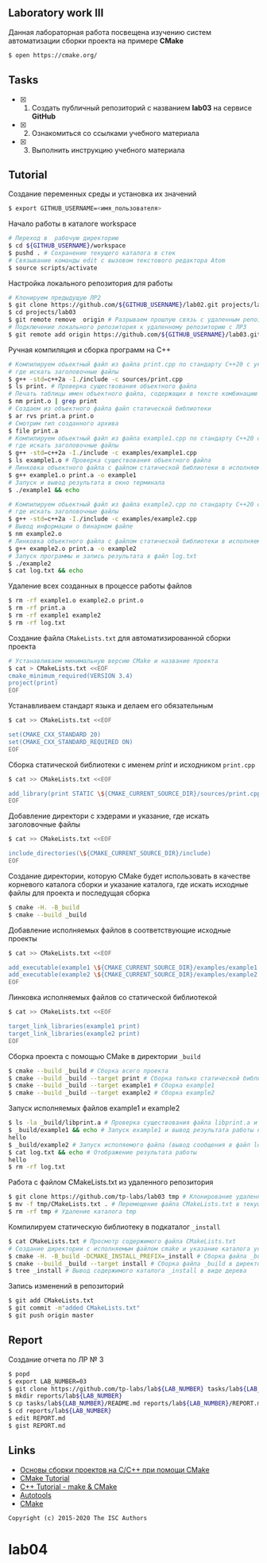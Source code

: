 ## Laboratory work III

Данная лабораторная работа посвещена изучению систем автоматизации сборки проекта на примере **CMake**

```sh
$ open https://cmake.org/
```

## Tasks

- [x] 1. Создать публичный репозиторий с названием **lab03** на сервисе **GitHub**
- [x] 2. Ознакомиться со ссылками учебного материала
- [x] 3. Выполнить инструкцию учебного материала

## Tutorial
Создание переменных среды и установка их значений
```sh
$ export GITHUB_USERNAME=<имя_пользователя>
```
Начало работы в каталоге workspace
```sh
# Переход в  рабочую директорию
$ cd ${GITHUB_USERNAME}/workspace
$ pushd . # Сохранение текущего каталога в стек
# Cвязывание команды edit с вызовом текстового редактора Atom
$ source scripts/activate
```
Настройка локального репозитория для работы
```sh
# Клонируем предыдущую ЛР2
$ git clone https://github.com/${GITHUB_USERNAME}/lab02.git projects/lab03
$ cd projects/lab03
$ git remote remove  origin # Разрываем прошлую связь с удаленным репозиторием с ЛР2
# Подключение локального репозитория к удаленному репозиторию с ЛР3
$ git remote add origin https://github.com/${GITHUB_USERNAME}/lab03.git
```
Ручная компиляция и сборка программ на С++
```sh
# Компилируем обьектный файл из файла print.cpp по стандарту С++20 с указанием,
# где искать заголовочные файлы
$ g++ -std=c++2a -I./include -c sources/print.cpp
$ ls print. # Проверка существования объектного файла
# Печать таблицы имен объектного файла, содержащих в тексте комбинацию print
$ nm print.o | grep print
# Создаем из объектного файла файл статической библиотеки
$ ar rvs print.a print.o
# Смотрим тип созданного архива
$ file print.a
# Компилируем обьектный файл из файла example1.cpp по стандарту С++20 с указанием,
# где искать заголовочные файлы
$ g++ -std=c++2a -I./include -c examples/example1.cpp
$ ls example1.o # Проверка существования объектного файла
# Линковка объектного файла с файлом статической библиотеки в исполняемый файл
$ g++ example1.o print.a -o example1
# Запуск и вывод результата в окно терминала
$ ./example1 && echo
```

```sh
# Компилируем обьектный файл из файла example2.cpp по стандарту С++20 с указанием,
# где искать заголовочные файлы
$ g++ -std=c++2a -I./include -c examples/example2.cpp
# Вывод информации о бинарном файле
$ nm example2.o
# Линковка объектного файла с файлом статической библиотеки в исполняемый файл
$ g++ example2.o print.a -o example2
# Запуск программы и запись результата в файл log.txt
$ ./example2
$ cat log.txt && echo
```
Удаление всех созданных в процессе работы файлов
```sh
$ rm -rf example1.o example2.o print.o
$ rm -rf print.a
$ rm -rf example1 example2
$ rm -rf log.txt
```
Создание файла `CMakeLists.txt` для автоматизированной сборки проекта
```sh
# Устанавливаем минимальную версию CMake и название проекта
$ cat > CMakeLists.txt <<EOF
cmake_minimum_required(VERSION 3.4)
project(print)
EOF
```
Устанавливаем стандарт языка и делаем его обязательным
```sh
$ cat >> CMakeLists.txt <<EOF

set(CMAKE_CXX_STANDARD 20)
set(CMAKE_CXX_STANDARD_REQUIRED ON)
EOF
```
Сборка статической библиотеки с именем _print_ и исходником `print.cpp`
```sh
$ cat >> CMakeLists.txt <<EOF

add_library(print STATIC \${CMAKE_CURRENT_SOURCE_DIR}/sources/print.cpp)
EOF
```
Добавление директори с хэдерами и указание, где искать заголовочные файлы
```sh
$ cat >> CMakeLists.txt <<EOF

include_directories(\${CMAKE_CURRENT_SOURCE_DIR}/include)
EOF
```
Создание директории, которую CMake будет использовать в качестве корневого каталога сборки и указание каталога, где искать исходные файлы для проекта и последущая сборка
```sh
$ cmake -H. -B_build
$ cmake --build _build
```
Добавление исполняемых файлов в соответствующие исходные проекты
```sh
$ cat >> CMakeLists.txt <<EOF

add_executable(example1 \${CMAKE_CURRENT_SOURCE_DIR}/examples/example1.cpp)
add_executable(example2 \${CMAKE_CURRENT_SOURCE_DIR}/examples/example2.cpp)
EOF
```
Линковка исполняемых файлов со статической библиотекой
```sh
$ cat >> CMakeLists.txt <<EOF

target_link_libraries(example1 print)
target_link_libraries(example2 print)
EOF
```
Сборка проекта с помощью CMake в директории `_build`
```sh
$ cmake --build _build # Сборка всего проекта
$ cmake --build _build --target print # Сборка только статической библиотеки
$ cmake --build _build --target example1 # Сборка example1
$ cmake --build _build --target example2 # Сборка example2
```
Запуск исполняемых файлов example1 и example2
```sh
$ ls -la _build/libprint.a # Проверка существования файла libprint.a и вывод информации о нём
$ _build/example1 && echo # Запуск example1 и вывод результата работы на экран
hello
$ _build/example2 # Запуск исполяемого файла (вывод сообщения в файл log.txt)
$ cat log.txt && echo # Отображение результата работы 
hello
$ rm -rf log.txt
```
Работа с файлом CMakeLists.txt из удаленного репозитория
```sh
$ git clone https://github.com/tp-labs/lab03 tmp # Клонирование удаленного репозитория в директорию
$ mv -f tmp/CMakeLists.txt . # Перемещение файла CMakeLists.txt в текущий каталог
$ rm -rf tmp # Удаление каталога tmp
```
Компилируем статическую библиотеку в подкаталог `_install`
```sh
$ cat CMakeLists.txt # Просмотр содержимого файла CMakeLists.txt
# Создание директории с исполняемым файлом cmake и указание каталога установки.
$ cmake -H. -B_build -DCMAKE_INSTALL_PREFIX=_install # Сборка файла _build в директорию install
$ cmake --build _build --target install # Сборка файла _build в директорию install
$ tree _install # Вывод содержимого каталога _install в виде дерева
```
Запись изменений в репозиторий
```sh
$ git add CMakeLists.txt
$ git commit -m"added CMakeLists.txt"
$ git push origin master
```

## Report
Создание отчета по ЛР № 3
```sh
$ popd
$ export LAB_NUMBER=03
$ git clone https://github.com/tp-labs/lab${LAB_NUMBER} tasks/lab${LAB_NUMBER}
$ mkdir reports/lab${LAB_NUMBER}
$ cp tasks/lab${LAB_NUMBER}/README.md reports/lab${LAB_NUMBER}/REPORT.md
$ cd reports/lab${LAB_NUMBER}
$ edit REPORT.md
$ gist REPORT.md
```
## Links
- [Основы сборки проектов на С/C++ при помощи CMake](https://eax.me/cmake/)
- [CMake Tutorial](http://neerc.ifmo.ru/wiki/index.php?title=CMake_Tutorial)
- [C++ Tutorial - make & CMake](https://www.bogotobogo.com/cplusplus/make.php)
- [Autotools](http://www.gnu.org/software/automake/manual/html_node/Autotools-Introduction.html)
- [CMake](https://cgold.readthedocs.io/en/latest/index.html)

```
Copyright (c) 2015-2020 The ISC Authors
```
# lab04
